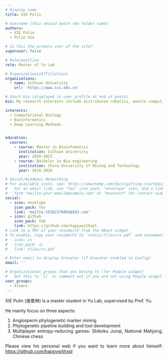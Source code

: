 ```yaml
---
# Display name
title: XIE Pulin

# Username (this should match the folder name)
authors:
  - XIE Pulin
  - Pulin Xie

# Is this the primary user of the site?
superuser: false

# Role/position
role: Master of Yu Lab

# Organizations/Affiliations
organizations:
  - name: SiChuan University
    url: 'https://www.scu.edu.cn'

# Short bio (displayed in user profile at end of posts)
bio: My research interests include distributed robotics, mobile computing and programmable matter.

interests:
  - Computational Biology
  - Bioinformatics
  - Deep Learning Methods


education:
  courses:
    - course: Master in Bioinfomatics
      institution: SiChuan University
      year: 2020-2023
    - course: Bachelor in Bio-engineering
      institution: China University of Mining and Technology
      year: 2016-2020

# Social/Academic Networking
# For available icons, see: https://wowchemy.com/docs/getting-started/page-builder/#icons
#   For an email link, use "fas" icon pack, "envelope" icon, and a link in the
#   form "mailto:your-email@example.com" or "#contact" for contact widget.
social:
  - icon: envelope
    icon_pack: fas
    link: 'mailto:15162176893@163.com'
  - icon: github
    icon_pack: fab
    link: https://github.com/happywithxpl
# Link to a PDF of your resume/CV from the About widget.
# To enable, copy your resume/CV to `static/files/cv.pdf` and uncomment the lines below.
# - icon: cv
#   icon_pack: ai
#   link: files/cv.pdf

# Enter email to display Gravatar (if Gravatar enabled in Config)
email: ''

# Organizational groups that you belong to (for People widget)
#   Set this to `[]` or comment out if you are not using People widget.
user_groups:
  - Alumni
---
```


<div style="text-align: justify">

XIE Pulin (谢普林) is a master student in Yu Lab, supervised by Prof. Yu.

He mainly focus on three aspects:
  1. Angiosperm phylogenetic marker mining 
  2. Phylogenetic pipeline building and tool development
  3. Multiplayer entropy-reducing games: Shikoku Junqi, National Mahjong, Chinese chess

Please view his personal web if you want to learn more about himself: https://github.com/happywithxpl

</div>

